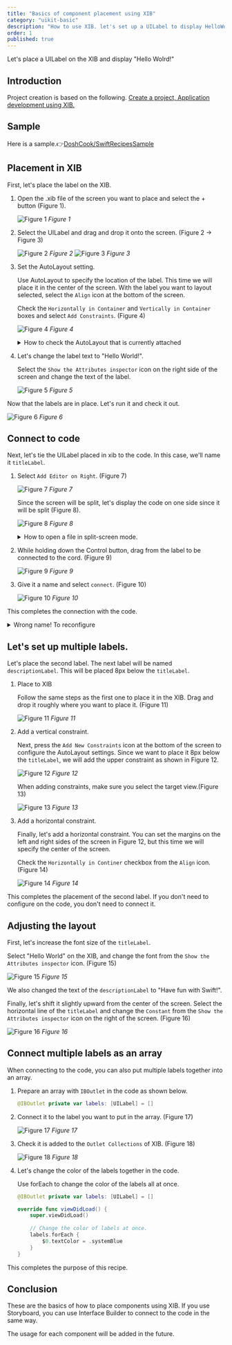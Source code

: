 ```yaml
---
title: "Basics of component placement using XIB"
category: "uikit-basic"
description: "How to use XIB. let's set up a UILabel to display HelloWorld, and learn the basics of Interface Builder and how to connect it to your code."
order: 1
published: true
---
```


Let's place a UILabel on the XIB and display "Hello Wolrd!"

## Introduction

Project creation is based on the following.
[Create a project, Application development using XIB.](https://swift-recipes.doshcook.com/recipes/create-project)

## Sample

Here is a sample.👉[DoshCook/SwiftRecipesSample](https://github.com/DoshCook/SwiftRecipesSample/pull/7)

## Placement in XIB

First, let's place the label on the XIB.

1. Open the .xib file of the screen you want to place and select the + button (Figure 1).

    ![Figure 1](/assets/basic-xib/images/figure1.png)
    *Figure 1*

2. Select the UILabel and drag and drop it onto the screen. (Figure 2 -> Figure 3)
      
    ![Figure 2](/assets/basic-xib/images/figure2.png)
    *Figure 2*
    ![Figure 3](/assets/basic-xib/images/figure3.png)
    *Figure 3*

3. Set the AutoLayout setting.
   
    Use AutoLayout to specify the location of the label. This time we will place it in the center of the screen.
    With the label you want to layout selected, select the `Align` icon at the bottom of the screen.

    Check the `Horizontally in Container` and `Vertically in Container` boxes and select `Add Constraints`. (Figure 4)

    ![Figure 4](/assets/basic-xib/images/figure4.png)
    *Figure 4*

    <details><summary>How to check the AutoLayout that is currently attached</summary>
    To check the AutoLayout you have attached, select the line on the screen, or go to `Constraints` in the hierarchy.


    ![Tips1](/assets/basic-xib/images/tips1.png)
    </details>

4. Let's change the label text to "Hello World!".
   
   Select the `Show the Attributes inspector` icon on the right side of the screen and change the text of the label.

    ![Figure 5](/assets/basic-xib/images/figure5.png)
    *Figure 5*

Now that the labels are in place.
Let's run it and check it out.

![Figure 6](/assets/basic-xib/images/figure6.png)
*Figure 6*


## Connect to code

Next, let's tie the UILabel placed in xib to the code. In this case, we'll name it `titleLabel`.

1. Select `Add Editor on Right`. (Figure 7)
   
    ![Figure 7](/assets/basic-xib/images/figure7.png)
    *Figure 7*

    Since the screen will be split, let's display the code on one side since it will be split (Figure 8).

    ![Figure 8](/assets/basic-xib/images/figure8.png)
    *Figure 8*

    <details><summary>How to open a file in split-screen mode.</summary>
    When the screen is split, the file will be opened on the screen that has the focus.
    If you want to place it on the right side of the screen, click on the right side and then select the file you want to open.

    You can also hold down `option` while selecting to open the file on the other side of the focused screen.
    </details>

2. While holding down the Control button, drag from the label to be connected to the cord. (Figure 9)
   
    ![Figure 9](/assets/basic-xib/images/figure9.png)
    *Figure 9*

3. Give it a name and select `connect`. (Figure 10)
   
    ![Figure 10](/assets/basic-xib/images/figure10.png)
    *Figure 10*

This completes the connection with the code.

<details><summary>Wrong name! To reconfigure</summary>
If you have made a mistake in the name of the label, you will need to reconfigure it.
If you change only the name of the code directly, you will get the following error, and it will crash.

> *** Terminating app due to uncaught exception 'NSUnknownKeyException', reason: '[<SwiftRecipesSample.BasicLabelViewController 0x7fe755a09160> setValue:forUndefinedKey:]: this class is not key value coding-compliant for the key titleLabel.'
> terminating with uncaught exception of type NSException

In such a case, it is necessary to unlink them on XIB.
Open the .xib file, select `File's Owner`, press the `Show the Connections inspector` icon on the right side, and press X to remove the Outlets ⚠️.
![Tips2](/assets/basic-xib/images/tips2.png)

Then, please follow the above steps again to connect.

It can also be connected by pulling from the code side. (From the figure below).
![Tips3](/assets/basic-xib/images/tips3.png)
</details>


## Let's set up multiple labels.

Let's place the second label. The next label will be named `descriptionLabel`. This will be placed 8px below the `titleLabel`.

1. Place to XIB
   
    Follow the same steps as the first one to place it in the XIB. Drag and drop it roughly where you want to place it. (Figure 11)

    ![Figure 11](/assets/basic-xib/images/figure11.png)
    *Figure 11*

2. Add a vertical constraint.
   
    Next, press the `Add New Constraints` icon at the bottom of the screen to configure the AutoLayout settings. Since we want to place it 8px below the `titleLabel`, we will add the upper constraint as shown in Figure 12.

    ![Figure 12](/assets/basic-xib/images/figure12.png)
    *Figure 12*

    When adding constraints, make sure you select the target view.(Figure 13)

    ![Figure 13](/assets/basic-xib/images/figure13.png)
    *Figure 13*

3. Add a horizontal constraint.
   
    Finally, let's add a horizontal constraint.
    You can set the margins on the left and right sides of the screen in Figure 12, but this time we will specify the center of the screen.

    Check the `Horizontally in Continer` checkbox from the `Align` icon. (Figure 14)

    ![Figure 14](/assets/basic-xib/images/figure14.png)
    *Figure 14*

This completes the placement of the second label.
If you don't need to configure on the code, you don't need to connect it.

## Adjusting the layout

First, let's increase the font size of the `titleLabel`.

Select "Hello World" on the XIB, and change the font from the `Show the Attributes inspector` icon. (Figure 15)

![Figure 15](/assets/basic-xib/images/figure15.png)
*Figure 15*

We also changed the text of the `descriptionLabel` to "Have fun with Swift!".

Finally, let's shift it slightly upward from the center of the screen. Select the horizontal line of the `titleLabel` and change the `Constant` from the `Show the Attributes inspector` icon on the right of the screen. (Figure 16)

![Figure 16](/assets/basic-xib/images/figure16.png)
*Figure 16*

## Connect multiple labels as an array

When connecting to the code, you can also put multiple labels together into an array.

1. Prepare an array with `IBOutlet` in the code as shown below.
   
    ```swift
    @IBOutlet private var labels: [UILabel] = []
   ```

2. Connect it to the label you want to put in the array. (Figure 17)

    ![Figure 17](/assets/basic-xib/images/figure17.png)
    *Figure 17*

3. Check it is added to the `Outlet Collections` of XIB. (Figure 18)

    ![Figure 18](/assets/basic-xib/images/figure18.png)
    *Figure 18*

4. Let's change the color of the labels together in the code.

    Use forEach to change the color of the labels all at once.

    ```swift
    @IBOutlet private var labels: [UILabel] = []

    override func viewDidLoad() {
        super.viewDidLoad()
        
        // Change the color of labels at once.
        labels.forEach {
            $0.textColor = .systemBlue
        }
    }
    ```

This completes the purpose of this recipe.

## Conclusion

These are the basics of how to place components using XIB.
If you use Storyboard, you can use Interface Builder to connect to the code in the same way.

The usage for each component will be added in the future.
